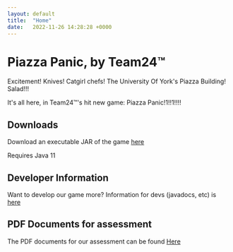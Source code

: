 ```yaml
---
layout: default
title:  "Home"
date:   2022-11-26 14:28:28 +0000
---
```

# Piazza Panic, by Team24™

Excitement! Knives! Catgirl chefs! The University Of York's Piazza Building! Salad!!!

It's all here, in Team24™'s hit new game: Piazza Panic!1!!1!!!!

## Downloads 

Download an executable JAR of the game [here](https://www.youtube.com/watch?v=tDTrOPqBXxI) 

Requires Java 11

## Developer Information

Want to develop our game more? Information for devs (javadocs, etc) is [here](https://www.youtube.com/watch?v=tDTrOPqBXxI)

## PDF Documents for assessment

The PDF documents for our assessment can be found [Here](https://www.youtube.com/watch?v=tDTrOPqBXxI)